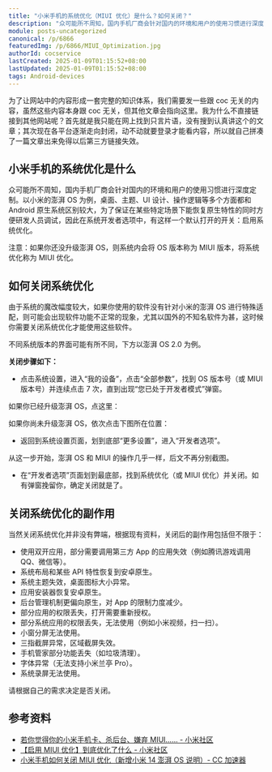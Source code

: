 ```yaml
---
title: "小米手机的系统优化（MIUI 优化）是什么？如何关闭？"
description: "众可能所不周知，国内手机厂商会针对国内的环境和用户的使用习惯进行深度定制。以小米的澎湃 OS 为例，桌面、主题、UI 设计、操作逻辑等多个方面都和 Android 原生系统区别较大，为了保证在某些特定场景下……"
module: posts-uncategorized
canonical: /p/6866
featuredImg: /p/6866/MIUI_Optimization.jpg
authorId: cocservice
lastCreated: 2025-01-09T01:15:52+08:00
lastUpdated: 2025-01-09T01:15:52+08:00
tags: Android-devices
---
```


为了让网站中的内容形成一套完整的知识体系，我们需要发一些跟 coc 无关的内容，虽然这些内容本身跟 coc 无关，但其他文章会指向这里。我为什么不直接链接到其他网站呢？首先就是我只能在网上找到只言片语，没有搜到认真讲这个的文章；其次现在各平台逐渐走向封闭，动不动就要登录才能看内容，所以就自己拼凑了一篇文章出来免得以后第三方链接失效。

## 小米手机的系统优化是什么

众可能所不周知，国内手机厂商会针对国内的环境和用户的使用习惯进行深度定制。以小米的澎湃 OS 为例，桌面、主题、UI 设计、操作逻辑等多个方面都和 Android 原生系统区别较大，为了保证在某些特定场景下能恢复原生特性的同时方便研发人员调试，因此在系统开发者选项中，有这样一个默认打开的开关：启用系统优化。

注意：如果你还没升级澎湃 OS，则系统内会将 OS 版本称为 MIUI 版本，将系统优化称为 MIUI 优化。

## 如何关闭系统优化

由于系统的魔改幅度较大，如果你使用的软件没有针对小米的澎湃 OS 进行特殊适配，则可能会出现软件功能不正常的现象，尤其以国外的不知名软件为甚，这时候你需要关闭系统优化才能使用这些软件。

不同系统版本的界面可能有所不同，下方以澎湃 OS 2.0 为例。

**关闭步骤如下：**

- 点击系统设置，进入“我的设备”，点击“全部参数”，找到 OS 版本号（或 MIUI 版本号）并连续点击 7 次，直到出现“您已处于开发者模式”弹窗。

如果你已经升级澎湃 OS，点这里：

<Pic src="/p/6866/IMG_1325.jpg" width="1440" height="3200" caption="澎湃 OS 的手机参数页面" maxWidth="441px" />

如果你尚未升级澎湃 OS，依次点击下图所在位置：

<Pic src="/p/6866/IMG_1328.png" width="864" height="1920" caption="MIUI 的手机参数页面（一）" maxWidth="441px" />
<Pic src="/p/6866/IMG_1329.png" width="864" height="1920" caption="MIUI 的手机参数页面（二）" maxWidth="441px" />

- 返回到系统设置页面，划到底部“更多设置”，进入“开发者选项”。

从这一步开始，澎湃 OS 和 MIUI 的操作几乎一样，后文不再分别截图。

<Pic src="/p/6866/IMG_1326.jpg" width="1440" height="3200" caption="点击“开发者选项“" maxWidth="441px" />

- 在“开发者选项”页面划到最底部，找到系统优化（或 MIUI 优化）并关闭。如有弹窗挽留你，确定关闭就是了。

<Pic src="/p/6866/IMG_1327.jpg" width="1440" height="3200" caption="关闭系统优化开关" maxWidth="441px" />

## 关闭系统优化的副作用

当然关闭系统优化并非没有弊端，根据现有资料，关闭后的副作用包括但不限于：

- 使用双开应用，部分需要调用第三方 App 的应用失效（例如腾讯游戏调用 QQ、微信等）。
- 系统布局和某些 API 特性恢复到安卓原生。
- 系统主题失效，桌面图标大小异常。
- 应用安装器恢复安卓原生。
- 后台管理机制更偏向原生，对 App 的限制力度减少。
- 部分应用的权限丢失，打开需要重新授权。
- 部分系统应用的权限丢失，无法使用（例如小米视频，扫一扫）。
- 小窗分屏无法使用。
- 三指截屏异常，区域截屏失效。
- 手机管家部分功能丢失（如垃圾清理）。
- 字体异常（无法支持小米兰亭 Pro）。
- 系统录屏无法使用。

请根据自己的需求决定是否关闭。

## 参考资料

- [若你觉得你的小米手机卡、杀后台、嫌弃 MIUI…… - 小米社区](https://web.vip.miui.com/page/info/mio/mio/detail?app_version=dev.20051&postId=38009408)
- [【启用 MIUI 优化】到底优化了什么 - 小米社区](https://web.vip.miui.com/page/info/mio/mio/detail?app_version=dev.20051&postId=33370994)
- [小米手机如何关闭 MIUI 优化（新增小米 14 澎湃 OS 说明）- CC 加速器](https://www.ccspeed.cn/articles/810)
